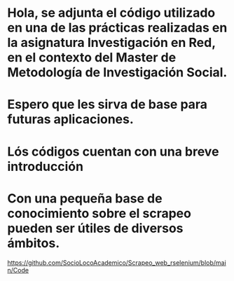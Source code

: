 # Hola, se adjunta el código utilizado en una de las prácticas realizadas en la asignatura Investigación en Red, en el contexto del Master de Metodología de Investigación Social.

# Espero que les sirva de base para futuras aplicaciones.

# Lós códigos cuentan con una breve introducción

# Con una pequeña base de conocimiento sobre el scrapeo pueden ser útiles de diversos ámbitos.

https://github.com/SocioLocoAcademico/Scrapeo_web_rselenium/blob/main/Code
